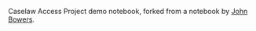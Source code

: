 Caselaw Access Project demo notebook, forked from a notebook by [John Bowers](https://github.com/john-bowers/gumbohack).